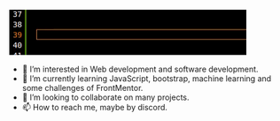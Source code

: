 ![Hello](hello.gif)

- 👀 I’m interested in Web development and software development.
- 🌱 I’m currently learning JavaScript, bootstrap, machine learning and some challenges of FrontMentor.
- 💞️ I’m looking to collaborate on many projects.
- 📫 How to reach me, maybe by discord.

<!---
AlceaXich/AlceaXich is a ✨ special ✨ repository because its `README.md` (this file) appears on your GitHub profile.
You can click the Preview link to take a look at your changes.
--->

